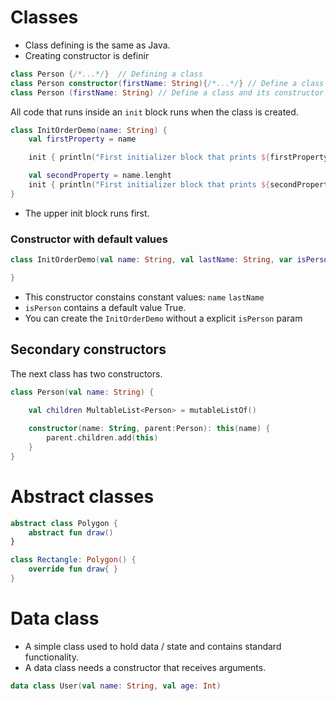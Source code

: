 # Classes

- Class defining is the same as Java. 
- Creating constructor is definir
```kotlin
class Person {/*...*/}  // Defining a class
class Person constructor(firstName: String){/*...*/} // Define a class and its constructor
class Person (firstName: String) // Define a class and its constructor
```

All code that runs inside an `init` block runs when the class is created. 
```kotlin
class InitOrderDemo(name: String) {
    val firstProperty = name

    init { println("First initializer block that prints ${firstProperty}") }

    val secondProperty = name.lenght
    init { println("First initializer block that prints ${secondProperty}" ) }
}
```
- The upper init block runs first.

### Constructor with default values
```kotlin
class InitOrderDemo(val name: String, val lastName: String, var isPerson=True) {

}
```
- This constructor constains constant values: `name`  `lastName`
- `isPerson` contains a default value True.
- You can create the `InitOrderDemo` without a explicit `isPerson` param
## Secondary constructors
The next class has two constructors.
```kotlin
class Person(val name: String) {
    
    val children MultableList<Person> = mutableListOf()

    constructor(name: String, parent:Person): this(name) {
        parent.children.add(this)
    }
}
```

# Abstract classes

```kotlin
abstract class Polygon {
    abstract fun draw()
}

class Rectangle: Polygon() {
    override fun draw{ }
}
```

# Data class 
- A simple class used to hold data / state and contains standard functionality. 
- A data class needs a constructor that receives arguments. 

```kotlin
data class User(val name: String, val age: Int)
```